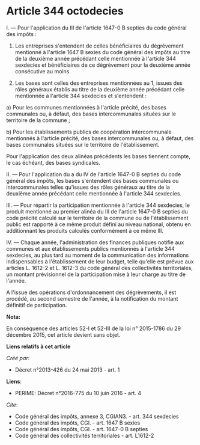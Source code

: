 # Article 344 octodecies

I. ― Pour l'application du III de l'article 1647-0 B septies du code général des impôts : 

1. Les entreprises s'entendent de celles bénéficiaires du dégrèvement mentionné à l'article 1647 B sexies du code général des
impôts au titre de la deuxième année précédant celle mentionnée à l'article 344 sexdecies et bénéficiaires de ce dégrèvement
pour la deuxième année consécutive au moins. 

2. Les bases sont celles des entreprises mentionnées au 1, issues des rôles généraux établis au titre de la deuxième année
précédant celle mentionnée à l'article 344 sexdecies et s'entendent : 

a) Pour les communes mentionnées à l'article précité, des bases communales ou, à défaut, des bases intercommunales situées
sur le territoire de la commune ; 

b) Pour les établissements publics de coopération intercommunale mentionnés à l'article précité, des bases intercommunales
ou, à défaut, des bases communales situées sur le territoire de l'établissement. 

Pour l'application des deux alinéas précédents les bases tiennent compte, le cas échéant, des bases syndicales. 

II. ― Pour l'application du a du IV de l'article 1647-0 B septies du code général des impôts, les bases s'entendent des bases
communales ou intercommunales telles qu'issues des rôles généraux au titre de la deuxième année précédant celle mentionnée à
l'article 344 sexdecies. 

III. ― Pour répartir la participation mentionnée à l'article 344 sexdecies, le produit mentionné au premier alinéa du III de
l'article 1647-0 B septies du code précité calculé sur le territoire de la commune ou de l'établissement public est rapporté
à ce même produit défini au niveau national, obtenu en additionnant les produits calculés conformément à ce même III. 

IV. ― Chaque année, l'administration des finances publiques notifie aux communes et aux établissements publics mentionnés à
l'article 344 sexdecies, au plus tard au moment de la communication des informations indispensables à l'établissement de leur
budget, telle qu'elle est prévue aux articles L. 1612-2 et L. 1612-3 du code général des collectivités territoriales, un
montant prévisionnel de la participation mise à leur charge au titre de l'année. 

A l'issue des opérations d'ordonnancement des dégrèvements, il est procédé, au second semestre de l'année, à la notification
du montant définitif de participation.

**Nota:**

En conséquence des articles 52-I et 52-III de la loi n° 2015-1786 du 29 décembre 2015, cet article devient sans objet.

**Liens relatifs à cet article**

_Créé par_:

  - Décret n°2013-426 du 24 mai 2013 - art. 1

**Liens**:

  - PERIME: Décret n°2016-775 du 10 juin 2016 - art. 4

_Cite_:

  - Code général des impôts, annexe 3, CGIAN3. - art. 344 sexdecies
  - Code général des impôts, CGI. - art. 1647 B sexies
  - Code général des impôts, CGI. - art. 1647-0 B septies
  - Code général des collectivités territoriales - art. L1612-2
